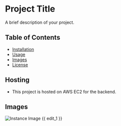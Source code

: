 # Project Title

A brief description of your project.

## Table of Contents
- [Installation](#installation)
- [Usage](#usage)
- [Images](#images)
- [License](#license)

## Hosting
- This project is hosted on AWS EC2 for the backend.

## Images
![Instance Image](link_to_your_image.jpg)  {{ edit_1 }}

